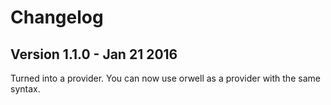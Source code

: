 # Changelog

## Version 1.1.0 - Jan 21 2016
Turned into a provider. You can now use orwell as a provider with the same syntax.
